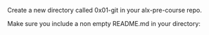 Create a new directory called 0x01-git in your alx-pre-course repo.

Make sure you include a non empty README.md in your directory:
